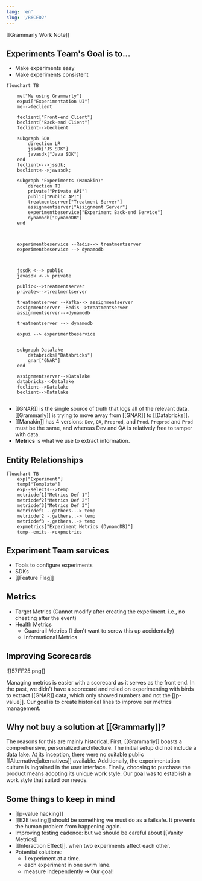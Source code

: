 ```yaml
---
lang: 'en'
slug: '/B6CED2'
---
```


[[Grammarly Work Note]]

## Experiments Team's Goal is to...

- Make experiments easy
- Make experiments consistent

```mermaid
flowchart TB

    me["Me using Grammarly"]
    expui["Experimentation UI"]
    me-->feclient

    feclient["Front-end Client"]
    beclient["Back-end Client"]
    feclient-->beclient

    subgraph SDK
        direction LR
        jssdk["JS SDK"]
        javasdk["Java SDK"]
    end
    feclient<-->jssdk;
    beclient<-->javasdk;

    subgraph "Experiments (Manakin)"
        direction TB
        private["Private API"]
        public["Public API"]
        treatmentserver["Treatment Server"]
        assignmentserver["Assignment Server"]
        experimentbeservice["Experiment Back-end Service"]
        dynamodb["DynamoDB"]
    end



    experimentbeservice --Redis--> treatmentserver
    experimentbeservice --> dynamodb



    jssdk <--> public
    javasdk <--> private

    public<-->treatmentserver
    private<-->treatmentserver

    treatmentserver --Kafka--> assignmentserver
    assignmentserver--Redis-->treatmentserver
    assignmentserver-->dynamodb

    treatmentserver --> dynamodb

    expui --> experimentbeservice


    subgraph Datalake
        databricks["Databricks"]
        gnar["GNAR"]
    end

    assignmentserver-->Datalake
    databricks-->Datalake
    feclient-->Datalake
    beclient-->Datalake


```

- [[GNAR]] is the single source of truth that logs all of the relevant data. [[Grammarly]] is trying to move away from [[GNAR]] to [[Databricks]].
- [[Manakin]] has 4 versions: `Dev`, `QA`, `Preprod`, and `Prod`. `Preprod` and `Prod` must be the same, and whereas Dev and QA is relatively free to tamper with data.
- **Metrics** is what we use to extract information.

## Entity Relationships

```mermaid
flowchart TB
    exp["Experiment"]
    temp["Template"]
    exp--selects-->temp
    metricdef1["Metrics Def 1"]
    metricdef2["Metrics Def 2"]
    metricdef3["Metrics Def 3"]
    metricdef1 -.gathers..-> temp
    metricdef2 -.gathers..-> temp
    metricdef3 -.gathers..-> temp
    expmetrics["Experiment Metrics (DynamoDB)"]
    temp--emits-->expmetrics
```

## Experiment Team services

- Tools to configure experiments
- SDKs
- [[Feature Flag]]

## Metrics

- Target Metrics (Cannot modify after creating the experiment. i.e., no cheating after the event)
- Health Metrics
  - Guardrail Metrics (I don't want to screw this up accidentally)
  - Informational Metrics

## Improving Scorecards

![[57FF25.png]]

Managing metrics is easier with a scorecard as it serves as the front end. In the past, we didn't have a scorecard and relied on experimenting with birds to extract [[GNAR]] data, which only showed numbers and not the [[p-value]]. Our goal is to create historical lines to improve our metrics management.

## Why not buy a solution at [[Grammarly]]?

The reasons for this are mainly historical. First, [[Grammarly]] boasts a comprehensive, personalized architecture. The initial setup did not include a data lake. At its inception, there were no suitable public [[Alternative|alternatives]] available. Additionally, the experimentation culture is ingrained in the user interface. Finally, choosing to purchase the product means adopting its unique work style. Our goal was to establish a work style that suited our needs.

## Some things to keep in mind

- [[p-value hacking]]
- [[E2E testing]] should be something we must do as a failsafe. It prevents the human problem from happening again.
- Improving testing cadence: but we should be careful about [[Vanity Metrics]]
- [[Interaction Effect]]. when two experiments affect each other.
- Potential solutions:
  - 1 experiment at a time.
  - each experiment in one swim lane.
  - measure independently → Our goal!
